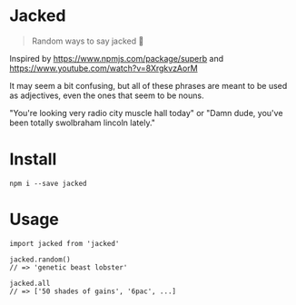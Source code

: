 # Jacked

> Random ways to say jacked 💪

Inspired by https://www.npmjs.com/package/superb and https://www.youtube.com/watch?v=8XrgkvzAorM

It may seem a bit confusing, but all of these phrases are meant to be used as adjectives, even the ones that seem to be nouns.

"You're looking very radio city muscle hall today" or "Damn dude, you've been totally swolbraham lincoln lately."

# Install

`npm i --save jacked`

# Usage

```
import jacked from 'jacked'

jacked.random()
// => 'genetic beast lobster'

jacked.all
// => ['50 shades of gains', '6pac', ...]
```

